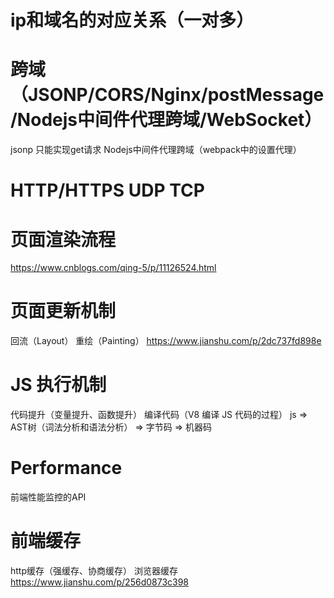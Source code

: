 # ip和域名的对应关系（一对多）

# 跨域（JSONP/CORS/Nginx/postMessage/Nodejs中间件代理跨域/WebSocket）
jsonp 只能实现get请求
Nodejs中间件代理跨域（webpack中的设置代理）

# HTTP/HTTPS UDP TCP

# 页面渲染流程
https://www.cnblogs.com/qing-5/p/11126524.html

# 页面更新机制
回流（Layout）
重绘（Painting）
https://www.jianshu.com/p/2dc737fd898e

# JS 执行机制
代码提升（变量提升、函数提升）
编译代码（V8 编译 JS 代码的过程）   js => AST树（词法分析和语法分析） => 字节码 => 机器码

# Performance
前端性能监控的API

# 前端缓存
http缓存（强缓存、协商缓存）
浏览器缓存
https://www.jianshu.com/p/256d0873c398